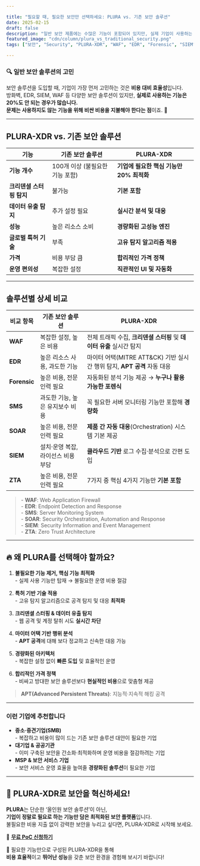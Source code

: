 ```yaml
---

title: "필요할 때, 필요한 보안만 선택하세요: PLURA vs. 기존 보안 솔루션"
date: 2025-02-15
draft: false
description: "일반 보안 제품에는 수많은 기능이 포함되어 있지만, 실제 기업이 사용하는 기능은 극히 일부에 불과합니다. PLURA 솔루션은 꼭 필요한 기능만 최적화하여 비용을 절감하고 성능을 극대화합니다."
featured_image: "cdn/column/plura_vs_traditional_security.png"
tags: ["보안", "Security", "PLURA-XDR", "WAF", "EDR", "Forensic", "SIEM", "SMS"]

---
```


### 🔍 일반 보안 솔루션의 고민

보안 솔루션을 도입할 때, 기업이 가장 먼저 고민하는 것은 **비용 대비 효율성**입니다.  
방화벽, EDR, SIEM, WAF 등 다양한 보안 솔루션이 있지만, **실제로 사용하는 기능은 20%도 안 되는 경우가 많습니다.**  
**문제는 사용하지도 않는 기능을 위해 비싼 비용을 지불해야 한다는 점**이죠. 🤔

---

## PLURA-XDR vs. 기존 보안 솔루션

| 기능                | 기존 보안 솔루션                       | **PLURA-XDR**                     |
| ----------------- | --------------------------------- | ---------------------------------- |
| **기능 개수**       | 100개 이상 (불필요한 기능 포함)            | **기업에 필요한 핵심 기능만 20% 최적화**   |
| **크리덴셜 스터핑 탐지** | 불가능                                   | **기본 포함**                      |
| **데이터 유출 탐지**   | 추가 설정 필요                              | **실시간 분석 및 대응**              |
| **성능**            | 높은 리소스 소비                            | **경량화된 고성능 엔진**             |
| **글로벌 특허 기술**     | 부족                                      | **고유 탐지 알고리즘 적용**           |
| **가격**            | 비용 부담 큼                                 | **합리적인 가격 정책**               |
| **운영 편의성**       | 복잡한 설정                                  | **직관적인 UI 및 자동화**             |

---

## 솔루션별 상세 비교

| 비교 항목     | 기존 보안 솔루션                       | **PLURA-XDR**                                                   |
|------------|-----------------------------------|----------------------------------------------------------------|
| **WAF**    | 복잡한 설정, 높은 비용                    | 전체 트래픽 수집, **크리덴셜 스터핑** 및 **데이터 유출** 실시간 탐지     |
| **EDR**    | 높은 리소스 사용, 과도한 기능              | 마이터 어택(MITRE ATT&CK) 기반 실시간 행위 탐지, **APT 공격** 자동 대응 |
| **Forensic** | 높은 비용, 전문 인력 필요                | 자동화된 분석 기능 제공 → **누구나 활용 가능한 포렌식**                     |
| **SMS**    | 과도한 기능, 높은 유지보수 비용            | 꼭 필요한 서버 모니터링 기능만 포함해 **경량화**                             |
| **SOAR**   | 높은 비용, 전문 인력 필요                  | **제품 간 자동 대응**(Orchestration) 시스템 기본 제공                     |
| **SIEM**   | 설치·운영 복잡, 라이선스 비용 부담         | **클라우드 기반** 로그 수집·분석으로 간편 도입                           |
| **ZTA**    | 높은 비용, 전문 인력 필요                  | 7가지 중 핵심 4가지 기능만 **기본 포함**                                    |


> \- **WAF**: Web Application Firewall  
> \- **EDR**: Endpoint Detection and Response  
> \- **SMS**: Server Monitoring System  
> \- **SOAR**: Security Orchestration, Automation and Response  
> \- **SIEM**: Security Information and Event Management  
> \- **ZTA**: Zero Trust Architecture  

---

## 🔥 왜 **PLURA**를 선택해야 할까요?

1. **불필요한 기능 제거, 핵심 기능 최적화**  
   \- 실제 사용 기능만 탑재 → 불필요한 운영 비용 절감

2. **특허 기반 기술 적용**  
   \- 고유 탐지 알고리즘으로 공격 탐지 및 대응 **최적화**

3. **크리덴셜 스터핑 & 데이터 유출 탐지**  
   \- 웹 공격 및 계정 탈취 시도 **실시간 차단**

4. **마이터 어택 기반 행위 분석**  
   \- **APT 공격**에 대해 보다 정교하고 신속한 대응 가능

5. **경량화된 아키텍처**  
   \- 복잡한 설정 없이 **빠른 도입** 및 효율적인 운영

6. **합리적인 가격 정책**  
   \- 비싸고 방대한 보안 솔루션보다 **현실적인 비용**으로 맞춤형 제공


> **APT(Advanced Persistent Threats)**: 지능적·지속적 해킹 공격

---

### 이런 기업에 추천합니다

- **중소·중견기업(SMB)**  
  \- 복잡하고 비용이 많이 드는 기존 보안 솔루션 대안이 필요한 기업  
- **대기업 & 공공기관**  
  \- 이미 구축된 보안을 간소화·최적화하며 운영 비용을 절감하려는 기업  
- **MSP & 보안 서비스 기업**  
  \- 보안 서비스 운영 효율을 높여줄 **경량화된 솔루션**이 필요한 기업  

---

## 📢 **PLURA-XDR로 보안을 혁신하세요!**

**PLURA**는 단순한 ‘올인원 보안 솔루션’이 아닌,  
**기업이 정말로 필요로 하는 기능만 담은 최적화된 보안 플랫폼**입니다.  
불필요한 비용 지출 없이 강력한 보안을 누리고 싶다면, PLURA-XDR로 시작해 보세요.  

🔗 **[무료 PoC 신청하기](https://www.plura.io/signup)**  

📢 필요한 기능만으로 구성된 PLURA-XDR을 통해  
**비용 효율적**이고 **뛰어난 성능**을 갖춘 보안 환경을 경험해 보시기 바랍니다!
